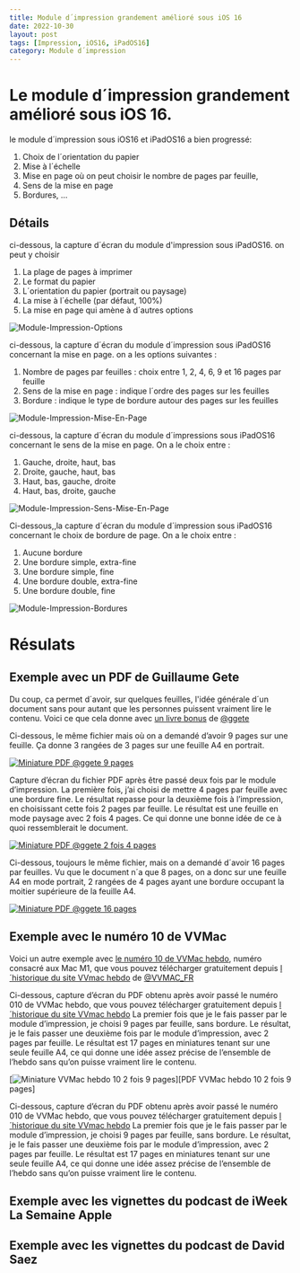 ```yaml
---
title: Module d´impression grandement amélioré sous iOS 16
date: 2022-10-30
layout: post
tags: [Impression, iOS16, iPadOS16]
category: Module d´impression
---
```

# Le module d´impression grandement amélioré sous iOS 16.

le module d´impression sous iOS16 et iPadOS16 a bien progressé: 

1. Choix de l´orientation du papier
2. Mise à l´échelle
3. Mise en page où on peut choisir le nombre de pages par feuille,
4. Sens de la mise en page
5. Bordures, …

## Détails 
ci-dessous, la capture d´écran du module d'impression sous iPadOS16.
on peut y choisir
1. La plage de pages à imprimer
2. Le format du papier
3. L´orientation du papier (portrait ou paysage)
4. La mise à l´échelle (par défaut, 100%)
5. La mise en page qui amène à d´autres options

![Module-Impression-Options]

ci-dessous, la capture d´écran du module d´impression sous iPadOS16 concernant la mise en page.
on a les options suivantes :
1. Nombre de pages par feuilles : choix entre 1, 2, 4, 6, 9 et 16 pages par feuille
2. Sens de la mise en page : indique l´ordre des pages sur les feuilles
3. Bordure : indique le type de bordure autour des pages sur les feuilles

![Module-Impression-Mise-En-Page]

ci-dessous, la capture d´écran du module d´impressions sous iPadOS16 concernant le sens de la mise en page.
On a le choix entre :
1. Gauche, droite, haut, bas
2. Droite, gauche, haut, bas
3. Haut, bas, gauche, droite
4. Haut, bas, droite, gauche

![Module-Impression-Sens-Mise-En-Page]

Ci-dessous,,la capture d´écran du module d´impression sous iPadOS16 concernant le choix de bordure de page.
On a le choix entre :
1. Aucune bordure
2. Une bordure simple, extra-fine
3. Une bordure simple, fine
4. Une bordure double, extra-fine
5. Une bordure double, fine

![Module-Impression-Bordures]

# Résulats 

## Exemple avec un PDF de Guillaume Gete
Du coup, ca permet d´avoir, sur quelques feuilles, l'idée générale d´un document sans pour autant que les personnes puissent vraiment lire le contenu.
Voici ce que cela donne avec [un livre bonus] de [@ggete]

Ci-dessous, le même fichier mais où on a demandé d’avoir 9 pages sur une feuille.
Ça donne 3 rangées de 3 pages sur une feuille A4 en portrait.

[![Miniature PDF @ggete 9 pages]][ggete-1-fois-9-pages]

Capture d’écran du fichier PDF après être passé deux fois par le module d’impression.
La première fois, j’ai choisi de mettre 4 pages par feuille avec une bordure fine.
Le résultat repasse pour la deuxième fois à l’impression, en choisissant cette fois 2 pages par feuille.
Le résultat est une feuille en mode paysage avec 2 fois 4 pages.
Ce qui donne une bonne idée de ce à quoi ressemblerait le document.

[![Miniature PDF @ggete 2 fois 4 pages]][ggete-2-fois-4-pages]

Ci-dessous, toujours le même fichier, mais on a demandé d´avoir 16 pages par feuilles.
Vu que le document n´a que 8 pages, on a donc sur une feuille A4 en mode portrait, 2 rangées de 4 pages ayant une bordure occupant la moitier supérieure de la feuille A4.

[![Miniature PDF @ggete 16 pages]][ggete-1-fois-16-pages]

## Exemple avec le numéro 10 de VVMac

Voici un autre exemple avec [le numéro 10 de VVMac hebdo], numéro consacré aux Mac M1, que vous pouvez télécharger gratuitement depuis [l´historique du site VVmac hebdo] de [@VVMAC_FR]

Ci-dessous, capture d’écran du PDF obtenu après avoir passé le numéro 010 de VVMac hebdo, que vous pouvez télécharger gratuitement depuis 
[l´historique du site VVmac hebdo]
La premier fois que je le fais passer par le module d’impression, je choisi 9 pages par feuille, sans bordure.
Le résultat, je le fais passer une deuxième fois par le module d’impression, avec 2 pages par feuille.
Le résultat est 17 pages en miniatures tenant sur une seule feuille A4, ce qui donne une idée assez précise de l’ensemble de l’hebdo sans qu’on puisse vraiment lire le contenu.

[![Miniature VVMac hebdo 10 2 fois 9 pages]][PDF VVMac hebdo 10 2 fois 9 pages]

Ci-dessous, capture d’écran du PDF obtenu après avoir passé le numéro 010 de VVMac hebdo, que vous pouvez télécharger gratuitement depuis [l´historique du site VVmac hebdo]
La premier fois que je le fais passer par le module d’impression, je choisi 9 pages par feuille, sans bordure.
Le résultat, je le fais passer une deuxième fois par le module d’impression, avec 2 pages par feuille.
Le résultat est 17 pages en miniatures tenant sur une seule feuille A4, ce qui donne une idée assez précise de l’ensemble de l’hebdo sans qu’on puisse vraiment lire le contenu.

## Exemple avec les vignettes du podcast de iWeek La Semaine Apple

## Exemple avec les vignettes du podcast de David Saez

[Module-Impression-Options]: /img/posts/2022/10/31/Module-Impression-iOS16/Options-Impression.jpeg "capture d´écran du module d´impression sous iOS16 où l´on voit les différentes options d´impression qui s´offrent à nous"

[Module-Impression-Bordures]: /img/posts/2022/10/31/Module-Impression-iOS16/Bordures-Impression.jpeg "capture d´écran du module d´impression sous iOS16 où l´on voit les différents options de bordures de page qui s´offrent à nous"

[Module-Impression-Mise-En-Page]: /img/posts/2022/10/31/Module-Impression-iOS16/Mise-En-Page-Impression.jpeg "capture d´écran du module d´impression sous iOS16 où l´on voit les différentes options de mise en page qui s´offrent à nous"

[Module-Impression-Sens-Mise-En-Page]: /img/posts/2022/10/31/Module-Impression-iOS16/Sens-Mise-En-Page-Impression.jpeg "capture d´écran du module d´impression sous iOS16 où l´on voit les différentes options de sens de mise en page qui s´offrent à nous"

[un livre bonus]: https://blog.gete.net/2019/02/07/livre-bonus-macos-70-astuces-en-stock-option/ "LIVRE BONUS : MACOS, 70 ASTUCES EN STOCK… OPTION, de Guillaume Gete"
[l´historique du site VVmac hebdo]: https://www.vvmac.com/pages/historique.php "historique des numéros de VVMac hebdo"
[le numéro 10 de VVMac hebdo]: https://www.vvmac.com/pages/LL_NUMEROS/01028378427466324787/VVMac_hebdo_010.pdf "VVMac hebdo numéro 10, disponible gratuitement"

[Miniature PDF @ggete 16 pages]: /img/posts/2022/10/31/Module-Impression-iOS16/Miniatures-ggete-16-pages.jpeg
[Miniature PDF @ggete 9 pages]: /img/posts/2022/10/31/Module-Impression-iOS16/Miniature-ggete-9-pages.jpeg
[Miniature PDF @ggete 2 fois 4 pages]: /img/posts/2022/10/31/Module-Impression-iOS16/Miniature-ggete-2-fois-4-pages.jpeg

[Miniature VVMac hebdo 10 2 fois 9 pages]: /img/posts/2022/10/31/Module-Impression-iOS16/Miniature-VVMac-hebdo-2-fois-9-pages.jpeg
[Miniature VVMac hebdo 10 2 fois 16 pages]: /img/posts/2022/10/31/Module-Impression-iOS16/Miniature-VVMac-hebdo-2-fois-16-pages.jpeg
[Miniature VVMac hebdo 10 1 fois 16 pages]: /img/posts/2022/10/31/Module-Impression-iOS16/Miniature-VVMac-hebdo-1-fois-16-pages.jpeg

[Miniature @iWeekNews 4 fois 16 pages]: /img/posts/2022/10/31/Module-Impression-iOS16/Miniature-iWeekNews-4-fois-16-pages.jpeg

[Miniature @david 4 fois 9 pages]: /img/posts/2022/10/31/Module-Impression-iOS16/Miniature-David-4-fois-9-pages.jpeg
[Miniature @david 2 fois 16 pages]: /img/posts/2022/10/31/Module-Impression-iOS16/Miniature-David-2-fois-16-pages.jpeg

[ggete-1-fois-16-pages]: /assets/module-impression/ggete-16pages-par-feuille.pdf "document PDF de Guillaume Gete passé par le module d´impression avec 16 pages par feuille"
[ggete-1-fois-9-pages]: /assets/module-impression/ggete-9pages-par-feuille.pdf "document PDF de Guillaume Gete passé par le module d´impression avec 9 pages par feuille"
[ggete-2-fois-4-pages]: /assets/module-impression/ggete-2-fois-4-pages.pdf "document PDF de Guillaume Gete passé 2 fois par le module d´impression pour obtenir 2 fois 4 pages"

[VVMac-2-fois-9-pages]: /assets/module-impression/vvmachebdo-2-fois-9-pages.pdf "document PDF de VVMac hebdo passé 2 fois par le module d´impression pour obtenir 2 fois 9 pages"
[VVMac-2-fois-16-pages]: /assets/module-impression/vvmachebdo-2-fois-16-pages.pdf "document PDF de VVMac hebdo passé 2 fois par le module d´impression pour obtenir 2 fois 9 pages"
[VVMac-1-fois-16-pages]: /assets/module-impression/vvmachebdo-1-fois-16-pages.pdf "document PDF de VVMac hebdo passé 2 fois par le module d´impression pour obtenir 2 fois 9 pages"

[@ggete]: https://twitter.com/ggete "Le compte Twitter de Guillaume Gete"
[@VVMAC_FR]: https://twitter.com/VVMAC_FR "Le compte Twitter de VVMac hebdo"
[@iWeekNews]: https://twitter.com/iWeekNews "Le compte Twitter de iWeek, la semaine Apple, et iWeek, la quotidienne iWeek"
[@David]: https://twitter.com/SaezDavid "Le compte Twitter de David Saez, podcasteur de « C'est Pour Ma Pomme »"
